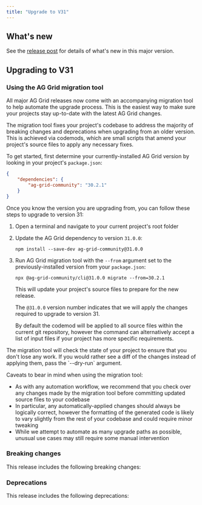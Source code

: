 ```yaml
---
title: "Upgrade to V31"
---
```


## What's new

See the [release post](about:blank) for details of what's new in this major version.

## Upgrading to V31

### Using the AG Grid migration tool

All major AG Grid releases now come with an accompanying migration tool to help automate the upgrade process. This is the easiest way to make sure your projects stay up-to-date with the latest AG Grid changes.

The migration tool fixes your project's codebase to address the majority of breaking changes and deprecations when upgrading from an older version. This is achieved via codemods, which are small scripts that amend your project's source files to apply any necessary fixes.

To get started, first determine your currently-installed AG Grid version by looking in your project's `package.json`:

```json
{
    "dependencies": {
        "ag-grid-community": "30.2.1"
    }
}
```

Once you know the version you are upgrading from, you can follow these steps to upgrade to version 31:

1. Open a terminal and navigate to your current project's root folder

2. Update the AG Grid dependency to version `31.0.0`:

    ```
    npm install --save-dev ag-grid-community@31.0.0
    ```

3. Run AG Grid migration tool with the `--from` argument set to the previously-installed version from your `package.json`:

    ```
    npx @ag-grid-community/cli@31.0.0 migrate --from=30.2.1
    ```

    This will update your project's source files to prepare for the new release.

    The `@31.0.0` version number indicates that we will apply the changes required to upgrade to version 31.

    By default the codemod will be applied to all source files within the current git repository, however the command can alternatively accept a list of input files if your project has more specific requirements.

<note>
The migration tool will check the state of your project to ensure that you don't lose any work. If you would rather see a diff of the changes instead of applying them, pass the `--dry-run` argument.
</note>

Caveats to bear in mind when using the migration tool:

- As with any automation workflow, we recommend that you check over any changes made by the migration tool before committing updated source files to your codebase
- In particular, any automatically-applied changes should always be logically correct, however the formatting of the generated code is likely to vary slightly from the rest of your codebase and could require minor tweaking
- While we attempt to automate as many upgrade paths as possible, unusual use cases may still require some manual intervention

### Breaking changes

This release includes the following breaking changes:

### Deprecations

This release includes the following deprecations:
